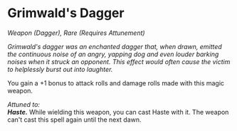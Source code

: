 # Grimwald's Dagger
*Weapon (Dagger), Rare (Requires Attunement)*

*Grimwald's dagger was an enchanted dagger that, when drawn, emitted the continuous noise of an angry, yapping dog and even louder barking noises when it struck an opponent. This effect would often cause the victim to helplessly burst out into laughter.*

You gain a +1 bonus to attack rolls and damage rolls made with this magic weapon.  

*Attuned to:*  
***Haste.*** While wielding this weapon, you can cast Haste with it. The weapon can't cast this spell again until the next dawn.  